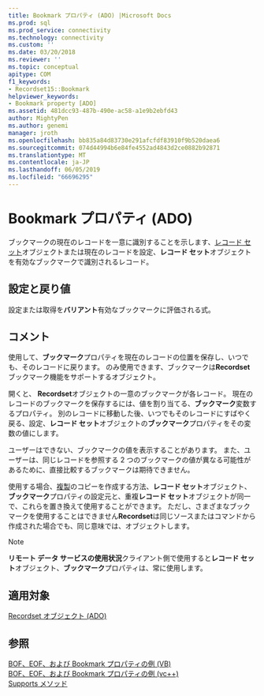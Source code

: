 ```yaml
---
title: Bookmark プロパティ (ADO) |Microsoft Docs
ms.prod: sql
ms.prod_service: connectivity
ms.technology: connectivity
ms.custom: ''
ms.date: 03/20/2018
ms.reviewer: ''
ms.topic: conceptual
apitype: COM
f1_keywords:
- Recordset15::Bookmark
helpviewer_keywords:
- Bookmark property [ADO]
ms.assetid: 481dcc93-487b-490e-ac58-a1e9b2ebfd43
author: MightyPen
ms.author: genemi
manager: jroth
ms.openlocfilehash: bb835a84d83730e291afcfdf83910f9b520daea6
ms.sourcegitcommit: 074d44994b6e84fe4552ad4843d2ce0882b92871
ms.translationtype: MT
ms.contentlocale: ja-JP
ms.lasthandoff: 06/05/2019
ms.locfileid: "66696295"
---
```

# <a name="bookmark-property-ado"></a>Bookmark プロパティ (ADO)
ブックマークの現在のレコードを一意に識別することを示します、[レコード セット](../../../ado/reference/ado-api/recordset-object-ado.md)オブジェクトまたは現在のレコードを設定、**レコード セット**オブジェクトを有効なブックマークで識別されるレコード。  
  
## <a name="settings-and-return-values"></a>設定と戻り値  
 設定または取得を**バリアント**有効なブックマークに評価される式。  
  
## <a name="remarks"></a>コメント  
 使用して、**ブックマーク**プロパティを現在のレコードの位置を保存し、いつでも、そのレコードに戻ります。 のみ使用できます、ブックマークは**Recordset**ブックマーク機能をサポートするオブジェクト。  
  
 開くと、 **Recordset**オブジェクトの一意のブックマークが各レコード。 現在のレコードのブックマークを保存するには、値を割り当てる、**ブックマーク**変数するプロパティ。 別のレコードに移動した後、いつでもそのレコードにすばやく戻る、設定、**レコード セット**オブジェクトの**ブックマーク**プロパティをその変数の値にします。  
  
 ユーザーはできない、ブックマークの値を表示することがあります。 また、ユーザーは、同じレコードを参照する 2 つのブックマークの値が異なる可能性があるために、直接比較するブックマークは期待できません。  
  
 使用する場合、[複製](../../../ado/reference/ado-api/clone-method-ado.md)のコピーを作成する方法、**レコード セット**オブジェクト、**ブックマーク**プロパティの設定元と、重複**レコード セット**オブジェクトが同一で、これらを置き換えて使用することができます。 ただし、さまざまなブックマークを使用することはできません**Recordset**は同じソースまたはコマンドから作成された場合でも、同じ意味では、オブジェクトします。  
  
> [!NOTE]
>  **リモート データ サービスの使用状況**クライアント側で使用すると**レコード セット**オブジェクト、**ブックマーク**プロパティは、常に使用します。  
  
## <a name="applies-to"></a>適用対象  
 [Recordset オブジェクト (ADO)](../../../ado/reference/ado-api/recordset-object-ado.md)  
  
## <a name="see-also"></a>参照  
 [BOF、EOF、および Bookmark プロパティの例 (VB)](../../../ado/reference/ado-api/bof-eof-and-bookmark-properties-example-vb.md)   
 [BOF、EOF、および Bookmark プロパティの例 (vc++)](../../../ado/reference/ado-api/bof-eof-and-bookmark-properties-example-vc.md)   
 [Supports メソッド](../../../ado/reference/ado-api/supports-method.md)
